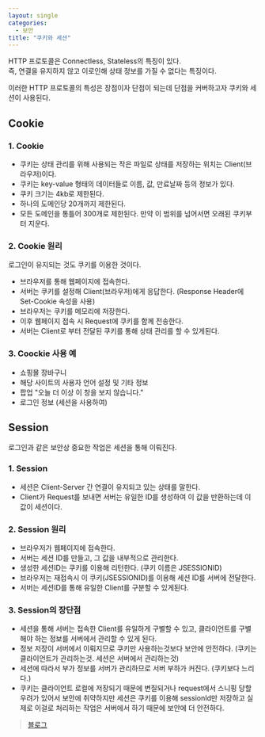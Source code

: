 ```yaml
---
layout: single
categories: 
  - 보안
title: "쿠키와 세션"
---
```


 HTTP 프로토콜은 Connectless, Stateless의 특징이 있다. <br/>
 즉, 연결을 유지하지 않고 이로인해 상태 정보를 가질 수 없다는 특징이다.
 
 이러한 HTTP 프로토콜의 특성은 장점이자 단점이 되는데 단점을 커버하고자 쿠키와 세션이 사용된다.
 
## Cookie

### 1. Cookie
 - 쿠키는 상태 관리를 위해 사용되는 작은 파일로 상태를 저장하는 위치는 Client(브라우저)이다.
 - 쿠키는 key-value 형태의 데이터들로 이름, 값, 만료날짜 등의 정보가 있다.
 - 쿠키 크기는 4kb로 제한된다.
 - 하나의 도메인당 20개까지 제한된다.
 - 모든 도메인을 통틀어 300개로 제한된다. 만약 이 범위를 넘어서면 오래된 쿠키부터 지운다.

### 2. Cookie 원리
 로그인이 유지되는 것도 쿠키를 이용한 것이다.

 - 브라우저를 통해 웹페이지에 접속한다.
 - 서버는 쿠키를 설정해 Client(브라우저)에게 응답한다. (Response Header에 Set-Cookie 속성을 사용)
 - 브라우저는 쿠키를 메모리에 저장한다. 
 - 이후 웹페이지 접속 시 Request에 쿠키를 함께 전송한다.
 - 서버는 Client로 부터 전달된 쿠키를 통해 상태 관리를 할 수 있게된다.

### 3. Coockie 사용 예
 - 쇼핑몰 장바구니
 - 해당 사이트의 사용자 언어 설정 및 기타 정보
 - 팝업 "오늘 더 이상 이 창을 보지 않습니다." 
 - 로그인 정보 (세션을 사용하여)
 
## Session
 로그인과 같은 보안상 중요한 작업은 세션을 통해 이뤄진다.

### 1. Session
 - 세션은 Client-Server 간 연결이 유지되고 있는 상태를 말한다.
 - Client가 Request를 보내면 서버는 유일한 ID를 생성하여 이 값을 반환하는데 이 값이 세션이다.

### 2. Session 원리
 - 브라우저가 웹페이지에 접속한다.
 - 서버는 세션 ID를 만들고, 그 값을 내부적으로 관리한다. 
 - 생성한 세션ID는 쿠키를 이용해 리턴한다. (쿠키 이름은 JSESSIONID)
 - 브라우저는 재접속시 이 쿠키(JSESSIONID)를 이용해 세션 ID를 서버에 전달한다.
 - 서버는 세션ID를 통해 유일한 Client를 구분할 수 있게된다.

### 3. Session의 장단점
 - 세션을 통해 서버는 접속한 Client를 유일하게 구별할 수 있고, 클라이언트를 구별해야 하는 정보를 서버에서 관리할 수 있게 된다.
 - 정보 저장이 서버에서 이뤄지므로 쿠키만 사용하는것보다 보안에 안전하다. (쿠키는 클라이언트가 관리하는것. 세션은 서버에서 관리하는것)
 - 세션에 따라서 부가 정보를 서버가 관리하므로 서버 부하가 커진다. (쿠키보다 느리다.)
 - 쿠키는 클라이언트 로컬에 저장되기 때문에 변질되거나 request에서 스니핑 당할 우려가 있어서 보안에 취약하지만 세션은 쿠키를 이용해 sessionId만 저장하고 실제로 이걸로 처리하는 작업은 서버에서 하기 때문에 보안에 더 안전하다.



> [블로그](http://interconnection.tistory.com/74)

